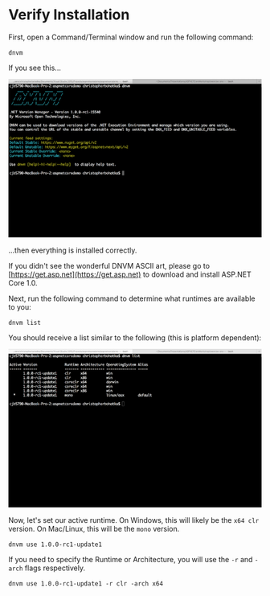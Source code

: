 
# Verify Installation

First, open a Command/Terminal window and run the following command:

```
dnvm
```

If you see this...

![](./dnvm.png)

...then everything is installed correctly.

If you didn't see the wonderful DNVM ASCII art, please go to [https://get.asp.net](https://get.asp.net) to download and install ASP.NET Core 1.0.

Next, run the following command to determine what runtimes are available to you:

```
dnvm list
```

You should receive a list similar to the following (this is platform dependent):

![](./dnvm-list.png)

Now, let's set our active runtime. On Windows, this will likely be the `x64 clr` version. On Mac/Linux, this will be the `mono` version.

```
dnvm use 1.0.0-rc1-update1
```

If you need to specify the Runtime or Architecture, you will use the `-r` and `-arch` flags respectively.

```
dnvm use 1.0.0-rc1-update1 -r clr -arch x64
```